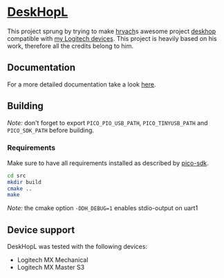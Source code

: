# [DeskHopL](#)

This project sprung by trying to make [hrvach](https://github.com/hrvach)s awesome project [deskhop](https://github.com/hrvach/deskhop) compatible with [my Logitech devices](https://github.com/hrvach/deskhop/issues/47).
This project is heavily based on his work, therefore all the credits belong to him.

## Documentation

For a more detailed documentation take a look [here](./docs/README.md).

## Building

_Note:_ don't forget to export `PICO_PIO_USB_PATH`, `PICO_TINYUSB_PATH` and `PICO_SDK_PATH` before building.

### Requirements

Make sure to have all requirements installed as described by [pico-sdk](https://github.com/raspberrypi/pico-sdk).

```sh
cd src
mkdir build
cmake ..
make
```

_Note:_ the cmake option `-DDH_DEBUG=1` enables stdio-output on uart1

## Device support

DeskHopL was tested with the following devices:

- Logitech MX Mechanical
- Logitech MX Master S3
